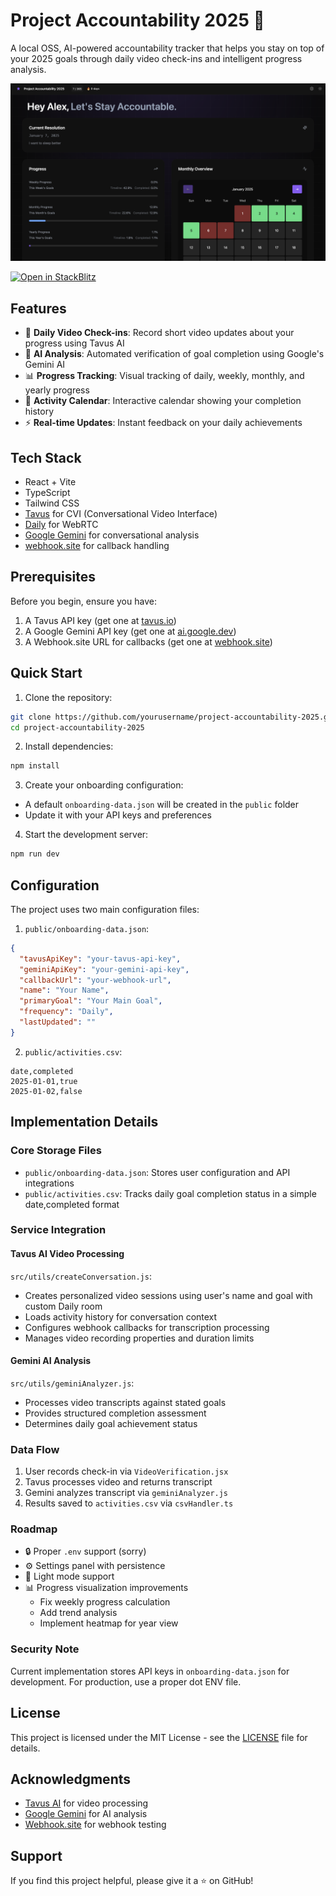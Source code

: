 # Project Accountability 2025 🎯

A local OSS, AI-powered accountability tracker that helps you stay on top of your 2025 goals through daily video check-ins and intelligent progress analysis.

![Project Screenshot](/public/screenshot.png)

[![Open in StackBlitz](https://developer.stackblitz.com/img/open_in_stackblitz.svg)](https://stackblitz.com/github/alexbehrens/project-accountability)

## Features

- 🎥 **Daily Video Check-ins**: Record short video updates about your progress using Tavus AI
- 🤖 **AI Analysis**: Automated verification of goal completion using Google's Gemini AI
- 📊 **Progress Tracking**: Visual tracking of daily, weekly, monthly, and yearly progress
- 📅 **Activity Calendar**: Interactive calendar showing your completion history
- ⚡ **Real-time Updates**: Instant feedback on your daily achievements

## Tech Stack

- React + Vite
- TypeScript
- Tailwind CSS
- [Tavus](https://tavus.io) for CVI (Conversational Video Interface)
- [Daily](https://daily.co) for WebRTC
- [Google Gemini](https://ai.google.dev) for conversational analysis
- [webhook.site](https://webhook.site) for callback handling

## Prerequisites

Before you begin, ensure you have:

1. A Tavus API key (get one at [tavus.io](https://tavus.io))
2. A Google Gemini API key (get one at [ai.google.dev](https://ai.google.dev))
3. A Webhook.site URL for callbacks (get one at [webhook.site](https://webhook.site))

## Quick Start

1. Clone the repository:
```bash
git clone https://github.com/yourusername/project-accountability-2025.git
cd project-accountability-2025
```

2. Install dependencies:
```bash
npm install
```

3. Create your onboarding configuration:
- A default `onboarding-data.json` will be created in the `public` folder
- Update it with your API keys and preferences

4. Start the development server:
```bash
npm run dev
```

## Configuration

The project uses two main configuration files:

1. `public/onboarding-data.json`:
```json
{
  "tavusApiKey": "your-tavus-api-key",
  "geminiApiKey": "your-gemini-api-key",
  "callbackUrl": "your-webhook-url",
  "name": "Your Name",
  "primaryGoal": "Your Main Goal",
  "frequency": "Daily",
  "lastUpdated": ""
}
```

2. `public/activities.csv`:
```csv
date,completed
2025-01-01,true
2025-01-02,false
```

## Implementation Details

### Core Storage Files
- `public/onboarding-data.json`: Stores user configuration and API integrations
- `public/activities.csv`: Tracks daily goal completion status in a simple date,completed format

### Service Integration

#### Tavus AI Video Processing
`src/utils/createConversation.js`:
- Creates personalized video sessions using user's name and goal with custom Daily room
- Loads activity history for conversation context
- Configures webhook callbacks for transcription processing
- Manages video recording properties and duration limits

#### Gemini AI Analysis
`src/utils/geminiAnalyzer.js`:
- Processes video transcripts against stated goals
- Provides structured completion assessment
- Determines daily goal achievement status


### Data Flow
1. User records check-in via `VideoVerification.jsx`
2. Tavus processes video and returns transcript
3. Gemini analyzes transcript via `geminiAnalyzer.js`
4. Results saved to `activities.csv` via `csvHandler.ts`


### Roadmap
- 🔒 Proper `.env` support (sorry)
- ⚙️ Settings panel with persistence
- 🎨 Light mode support
- 📊 Progress visualization improvements
  - Fix weekly progress calculation
  - Add trend analysis
  - Implement heatmap for year view


### Security Note
Current implementation stores API keys in `onboarding-data.json` for development.
For production, use a proper dot ENV file.

## License

This project is licensed under the MIT License - see the [LICENSE](LICENSE) file for details.

## Acknowledgments

- [Tavus AI](https://tavus.io) for video processing
- [Google Gemini](https://ai.google.dev) for AI analysis
- [Webhook.site](https://webhook.site) for webhook testing

## Support

If you find this project helpful, please give it a ⭐️ on GitHub!
